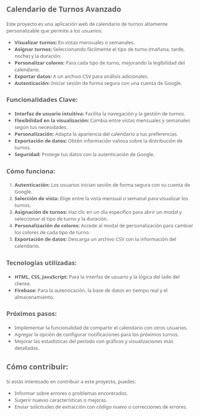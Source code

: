 <p>&nbsp;</p>
<h2
  style="color: #616161; font-family: system-ui; font-size: 1.4em; letter-spacing: -0.06px;"
>
  Calendario de Turnos Avanzado
</h2>
<p
  style="color: #616161; font-family: system-ui; font-size: 13px; letter-spacing: -0.06px;"
>
  Este proyecto es una aplicación web de calendario de turnos altamente
  personalizable que permite a los usuarios:
</p>
<ul
  style="color: #616161; font-family: system-ui; font-size: 13px; letter-spacing: -0.06px;"
>
  <li>
    <strong>Visualizar turnos:</strong>&nbsp;En vistas mensuales o semanales.
  </li>
  <li>
    <strong>Asignar turnos:</strong>&nbsp;Seleccionando fácilmente el tipo de
    turno (mañana, tarde, noche) y la duración.
  </li>
  <li>
    <strong>Personalizar colores:</strong>&nbsp;Para cada tipo de turno,
    mejorando la legibilidad del calendario.
  </li>
  <li>
    <strong>Exportar datos:</strong>&nbsp;A un archivo CSV para análisis
    adicionales.
  </li>
  <li>
    <strong>Autenticación:</strong>&nbsp;Iniciar sesión de forma segura con una
    cuenta de Google.
  </li>
</ul>
<h3
  style="color: #616161; font-family: system-ui; font-size: 1.2em; letter-spacing: -0.06px;"
>
  Funcionalidades Clave:
</h3>
<ul
  style="color: #616161; font-family: system-ui; font-size: 13px; letter-spacing: -0.06px;"
>
  <li>
    <strong>Interfaz de usuario intuitiva:</strong>&nbsp;Facilita la navegación
    y la gestión de turnos.
  </li>
  <li>
    <strong>Flexibilidad en la visualización:</strong>&nbsp;Cambia entre vistas
    mensuales y semanales según tus necesidades.
  </li>
  <li>
    <strong>Personalización:</strong>&nbsp;Adapta la apariencia del calendario a
    tus preferencias.
  </li>
  <li>
    <strong>Exportación de datos:</strong>&nbsp;Obtén información valiosa sobre
    la distribución de turnos.
  </li>
  <li>
    <strong>Seguridad:</strong>&nbsp;Protege tus datos con la autenticación de
    Google.
  </li>
</ul>
<h3
  style="color: #616161; font-family: system-ui; font-size: 1.2em; letter-spacing: -0.06px;"
>
  Cómo funciona:
</h3>
<ol
  style="color: #616161; font-family: system-ui; font-size: 13px; letter-spacing: -0.06px;"
>
  <li>
    <strong>Autenticación:</strong>&nbsp;Los usuarios inician sesión de forma
    segura con su cuenta de Google.
  </li>
  <li>
    <strong>Selección de vista:</strong>&nbsp;Elige entre la vista mensual o
    semanal para visualizar los turnos.
  </li>
  <li>
    <strong>Asignación de turnos:</strong>&nbsp;Haz clic en un día específico
    para abrir un modal y seleccionar el tipo de turno y la duración.
  </li>
  <li>
    <strong>Personalización de colores:</strong>&nbsp;Accede al modal de
    personalización para cambiar los colores de cada tipo de turno.
  </li>
  <li>
    <strong>Exportación de datos:</strong>&nbsp;Descarga un archivo CSV con la
    información del calendario.
  </li>
</ol>
<h3
  style="color: #616161; font-family: system-ui; font-size: 1.2em; letter-spacing: -0.06px;"
>
  Tecnologías utilizadas:
</h3>
<ul
  style="color: #616161; font-family: system-ui; font-size: 13px; letter-spacing: -0.06px;"
>
  <li>
    <strong>HTML, CSS, JavaScript:</strong>&nbsp;Para la interfaz de usuario y
    la lógica del lado del cliente.
  </li>
  <li>
    <strong>Firebase:</strong>&nbsp;Para la autenticación, la base de datos en
    tiempo real y el almacenamiento.
  </li>
</ul>
<h3
  style="color: #616161; font-family: system-ui; font-size: 1.2em; letter-spacing: -0.06px;"
>
  Próximos pasos:
</h3>
<ul
  style="color: #616161; font-family: system-ui; font-size: 13px; letter-spacing: -0.06px;"
>
  <li>
    Implementar la funcionalidad de compartir el calendario con otros usuarios.
  </li>
  <li>
    Agregar la opción de configurar notificaciones para los próximos turnos.
  </li>
  <li>
    Mejorar las estadísticas del período con gráficos y visualizaciones más
    detalladas.
  </li>
</ul>
<h2
  style="color: #616161; font-family: system-ui; font-size: 1.4em; letter-spacing: -0.06px;"
>
  Cómo contribuir:
</h2>
<p
  style="color: #616161; font-family: system-ui; font-size: 13px; letter-spacing: -0.06px;"
>
  Si estás interesado en contribuir a este proyecto, puedes:
</p>
<ul
  style="color: #616161; font-family: system-ui; font-size: 13px; letter-spacing: -0.06px;"
>
  <li>Informar sobre errores o problemas encontrados.</li>
  <li>Sugerir nuevas características o mejoras.</li>
  <li>
    Enviar solicitudes de extracción con código nuevo o correcciones de errores.
  </li>
</ul>
